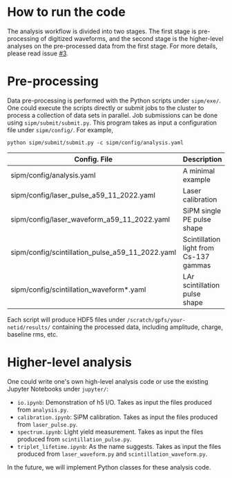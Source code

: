 # How to run the code

The analysis workflow is divided into two stages. The first stage is pre-processing of digitized waveforms, and the second stage is the higher-level analyses on the pre-processed data from the first stage. For more details, please read issue [#3](https://github.com/darkside-princeton/sipm-analysis/issues/3).

# Pre-processing

Data pre-processing is performed with the Python scripts under ``sipm/exe/``. One could execute the scripts directly or submit jobs to the cluster to process a collection of data sets in parallel. Job submissions can be done using ``sipm/submit/submit.py``. This program takes as input a configuration file under ``sipm/config/``. For example,

```
python sipm/submit/submit.py -c sipm/config/analysis.yaml
```

| Config. File | Description | Pre-processing | Higher-level analysis |
| ------------ | ----------- | -------------- | --------------------- |
| sipm/config/analysis.yaml | A minimal example | jupyter/io.ipynb | sipm/exe/analysis.py |
| sipm/config/laser_pulse_a59_11_2022.yaml | Laser calibration | jupyter/calibration.ipynb | sipm/exe/laser_pulse.py |
| sipm/config/laser_waveform_a59_11_2022.yaml | SiPM single PE pulse shape | jupyter/triplet_lifetime.ipynb | sipm/exe/laser_waveform.py |
| sipm/config/scintillation_pulse_a59_11_2022.yaml | Scintillation light from Cs-137 gammas | jupyter/spectrum.ipynb | sipm/exe/scintillation_pulse.py |
| sipm/config/scintillation_waveform*.yaml | LAr scintillation pulse shape | jupyter/triplet_lifetime.ipynb | sipm/exe/scintillation_waveform.py |

Each script will produce HDF5 files under ``/scratch/gpfs/your-netid/results/`` containing the processed data, including amplitude, charge, baseline rms, etc.

# Higher-level analysis

One could write one's own high-level analysis code or use the existing Jupyter Notebooks under ``jupyter/``:
- ``io.ipynb``: Demonstration of h5 I/O. Takes as input the files produced from ``analysis.py``.
- ``calibration.ipynb``: SiPM calibration. Takes as input the files produced from ``laser_pulse.py``.
- ``spectrum.ipynb``: Light yield measurement. Takes as input the files produced from ``scintillation_pulse.py``.
- ``triplet_lifetime.ipynb``: As the name suggests. Takes as input the files produced from ``laser_waveform.py`` and ``scintillation_waveform.py``.

In the future, we will implement Python classes for these analysis code.
